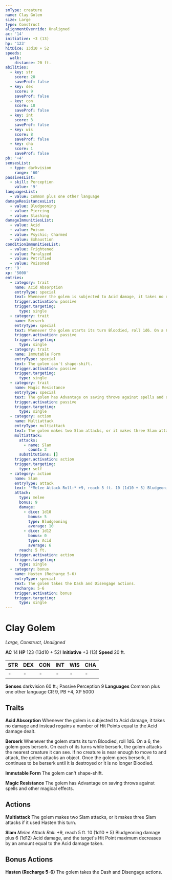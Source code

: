 ```yaml
---
smType: creature
name: Clay Golem
size: Large
type: Construct
alignmentOverride: Unaligned
ac: '14'
initiative: +3 (13)
hp: '123'
hitDice: 13d10 + 52
speeds:
  walk:
    distance: 20 ft.
abilities:
  - key: str
    score: 20
    saveProf: false
  - key: dex
    score: 9
    saveProf: false
  - key: con
    score: 18
    saveProf: false
  - key: int
    score: 3
    saveProf: false
  - key: wis
    score: 8
    saveProf: false
  - key: cha
    score: 1
    saveProf: false
pb: '+4'
sensesList:
  - type: darkvision
    range: '60'
passivesList:
  - skill: Perception
    value: '9'
languagesList:
  - value: Common plus one other language
damageResistancesList:
  - value: Bludgeoning
  - value: Piercing
  - value: Slashing
damageImmunitiesList:
  - value: Acid
  - value: Poison
  - value: Psychic; Charmed
  - value: Exhaustion
conditionImmunitiesList:
  - value: Frightened
  - value: Paralyzed
  - value: Petrified
  - value: Poisoned
cr: '9'
xp: '5000'
entries:
  - category: trait
    name: Acid Absorption
    entryType: special
    text: Whenever the golem is subjected to Acid damage, it takes no damage and instead regains a number of Hit Points equal to the Acid damage dealt.
    trigger.activation: passive
    trigger.targeting:
      type: single
  - category: trait
    name: Berserk
    entryType: special
    text: Whenever the golem starts its turn Bloodied, roll 1d6. On a 6, the golem goes berserk. On each of its turns while berserk, the golem attacks the nearest creature it can see. If no creature is near enough to move to and attack, the golem attacks an object. Once the golem goes berserk, it continues to be berserk until it is destroyed or it is no longer Bloodied.
    trigger.activation: passive
    trigger.targeting:
      type: single
  - category: trait
    name: Immutable Form
    entryType: special
    text: The golem can't shape-shift.
    trigger.activation: passive
    trigger.targeting:
      type: single
  - category: trait
    name: Magic Resistance
    entryType: special
    text: The golem has Advantage on saving throws against spells and other magical effects.
    trigger.activation: passive
    trigger.targeting:
      type: single
  - category: action
    name: Multiattack
    entryType: multiattack
    text: The golem makes two Slam attacks, or it makes three Slam attacks if it used Hasten this turn.
    multiattack:
      attacks:
        - name: Slam
          count: 2
      substitutions: []
    trigger.activation: action
    trigger.targeting:
      type: self
  - category: action
    name: Slam
    entryType: attack
    text: '*Melee Attack Roll:* +9, reach 5 ft. 10 (1d10 + 5) Bludgeoning damage plus 6 (1d12) Acid damage, and the target''s Hit Point maximum decreases by an amount equal to the Acid damage taken.'
    attack:
      type: melee
      bonus: 9
      damage:
        - dice: 1d10
          bonus: 5
          type: Bludgeoning
          average: 10
        - dice: 1d12
          bonus: 0
          type: Acid
          average: 6
      reach: 5 ft.
    trigger.activation: action
    trigger.targeting:
      type: single
  - category: bonus
    name: Hasten (Recharge 5-6)
    entryType: special
    text: The golem takes the Dash and Disengage actions.
    recharge: 5-6
    trigger.activation: bonus
    trigger.targeting:
      type: single
---
```


# Clay Golem
*Large, Construct, Unaligned*

**AC** 14
**HP** 123 (13d10 + 52)
**Initiative** +3 (13)
**Speed** 20 ft.

| STR | DEX | CON | INT | WIS | CHA |
| --- | --- | --- | --- | --- | --- |
| - | - | - | - | - | - |

**Senses** darkvision 60 ft.; Passive Perception 9
**Languages** Common plus one other language
CR 9, PB +4, XP 5000

## Traits

**Acid Absorption**
Whenever the golem is subjected to Acid damage, it takes no damage and instead regains a number of Hit Points equal to the Acid damage dealt.

**Berserk**
Whenever the golem starts its turn Bloodied, roll 1d6. On a 6, the golem goes berserk. On each of its turns while berserk, the golem attacks the nearest creature it can see. If no creature is near enough to move to and attack, the golem attacks an object. Once the golem goes berserk, it continues to be berserk until it is destroyed or it is no longer Bloodied.

**Immutable Form**
The golem can't shape-shift.

**Magic Resistance**
The golem has Advantage on saving throws against spells and other magical effects.

## Actions

**Multiattack**
The golem makes two Slam attacks, or it makes three Slam attacks if it used Hasten this turn.

**Slam**
*Melee Attack Roll:* +9, reach 5 ft. 10 (1d10 + 5) Bludgeoning damage plus 6 (1d12) Acid damage, and the target's Hit Point maximum decreases by an amount equal to the Acid damage taken.

## Bonus Actions

**Hasten (Recharge 5-6)**
The golem takes the Dash and Disengage actions.
